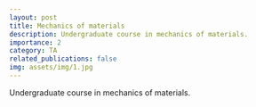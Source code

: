 ```yaml
---
layout: post
title: Mechanics of materials
description: Undergraduate course in mechanics of materials.
importance: 2
category: TA
related_publications: false
img: assets/img/1.jpg
---
```


Undergraduate course in mechanics of materials.

